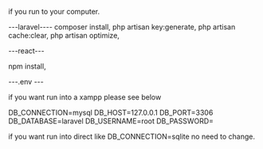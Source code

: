 if you run to your computer.

---laravel----
composer install,
php artisan key:generate,
php artisan cache:clear,
php artisan optimize,

---react---

npm install,


---.env ---

if you want run into a xampp please see below

DB_CONNECTION=mysql
DB_HOST=127.0.0.1
DB_PORT=3306
DB_DATABASE=laravel
DB_USERNAME=root
DB_PASSWORD=

if you want run into direct like
DB_CONNECTION=sqlite no need to change.



